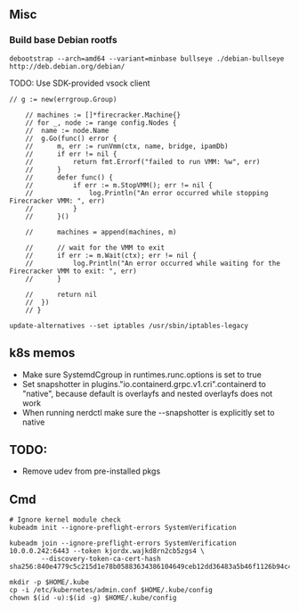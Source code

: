 ## Misc

### Build base Debian rootfs
```
debootstrap --arch=amd64 --variant=minbase bullseye ./debian-bullseye http://deb.debian.org/debian/
```

TODO: Use SDK-provided vsock client

```
// g := new(errgroup.Group)

	// machines := []*firecracker.Machine{}
	// for _, node := range config.Nodes {
	// 	name := node.Name
	// 	g.Go(func() error {
	// 		m, err := runVmm(ctx, name, bridge, ipamDb)
	// 		if err != nil {
	// 			return fmt.Errorf("failed to run VMM: %w", err)
	// 		}
	// 		defer func() {
	// 			if err := m.StopVMM(); err != nil {
	// 				log.Println("An error occurred while stopping Firecracker VMM: ", err)
	// 			}
	// 		}()

	// 		machines = append(machines, m)

	// 		// wait for the VMM to exit
	// 		if err := m.Wait(ctx); err != nil {
	// 			log.Println("An error occurred while waiting for the Firecracker VMM to exit: ", err)
	// 		}

	// 		return nil
	// 	})
	// }
```


```
update-alternatives --set iptables /usr/sbin/iptables-legacy
```

## k8s memos
* Make sure SystemdCgroup in runtimes.runc.options is set to true
* Set snapshotter in  plugins."io.containerd.grpc.v1.cri".containerd to "native", because default is overlayfs and nested overlayfs does not work
* When running nerdctl make sure the --snapshotter is explicitly set to native

## TODO:

* Remove udev from pre-installed pkgs

## Cmd

```
# Ignore kernel module check
kubeadm init --ignore-preflight-errors SystemVerification
```

```
kubeadm join --ignore-preflight-errors SystemVerification 10.0.0.242:6443 --token kjordx.wajkd8rn2cb5zgs4 \
        --discovery-token-ca-cert-hash sha256:840e4779c5c215d1e78b05883634386104649ceb12dd36483a5b46f1126b94c4
```

```
mkdir -p $HOME/.kube
cp -i /etc/kubernetes/admin.conf $HOME/.kube/config
chown $(id -u):$(id -g) $HOME/.kube/config
```